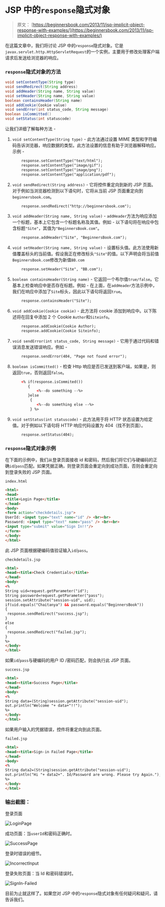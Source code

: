 # JSP 中的`response`隐式对象

> 原文： [https://beginnersbook.com/2013/11/jsp-implicit-object-response-with-examples/](https://beginnersbook.com/2013/11/jsp-implicit-object-response-with-examples/)

在这篇文章中，我们将讨论 JSP 中的`response`隐式对象。它是`javax.servlet.http.HttpServletRequest`的一个实例，主要用于修改处理客户端请求后发送给浏览器的响应。

### `response`隐式对象的方法

```java
void setContentType(String type)
void sendRedirect(String address)
void addHeader(String name, String value)
void setHeader(String name, String value)
boolean containsHeader(String name)
void addCookie(Cookie value)
void sendError(int status_code, String message)
boolean isCommitted()
void setStatus(int statuscode)
```

让我们详细了解每种方法 -

1.  `void setContentType(String type)` - 此方法通过设置 MIME 类型和字符编码告诉浏览器，响应数据的类型。此方法设置的信息有助于浏览器解释响应。示例 -

    ```html
        response.setContentType("text/html");
        response.setContentType("image/gif");
        response.setContentType("image/png");
        response.setContentType("application/pdf");
    ```

2.  `void sendRedirect(String address)` - 它将控件重定向到新的 JSP 页面。对于例如当浏览器检测到以下语句时，它将从当前 JSP 页面重定向到`beginnersbook.com`。

    ```html
        response.sendRedirect("http://beginnersbook.com");
    ```

3.  `void addHeader(String name, String value)` - `addHeader`方法为响应添加一个标题，基本上它包含一个标题名称及其值。例如 - 以下语句将在响应中包含标题`"Site"`，其值为`"BeginnersBook.com"`。

    ```html
        response.addHeader("Site", "BeginnersBook.com");
    ```

4.  `void setHeader(String name, String value)` - 设置标头值。此方法使用新值覆盖标头的当前值。假设我正在修改标头`"Site"`的值。以下声明会将当前值`BeginnersBook.com`修改为新值`BB.com`

    ```html
        response.setHeader("Site", "BB.com");
    ```

5.  `boolean containsHeader(String name)` - 它返回一个布尔值`true/false`。它基本上检查响应中是否存在标题。例如 - 在上面，在`addHeader`方法示例中，我们在响应中添加了`Site`标头，因此以下语句将返回`true`。

    ```html
        response.containsHeader("Site");
    ```

6.  `void addCookie(Cookie cookie)` - 此方法将 cookie 添加到响应中。以下陈述将在回复中添加 2 个 Cookie `Author`和`Siteinfo`。

    ```html
        response.addCookie(Cookie Author);
        response.addCookie(Cookie Siteinfo);
    ```

7.  `void sendError(int status_code, String message)` - 它用于通过代码和错误消息发送错误响应。例如 -

    ```html
        response.sendError(404, "Page not found error");
    ```

8.  `boolean isCommitted()` - 检查 Http 响应是否已发送到客户端，如果是，则返回`true`，否则返回`false`。

    ```html
        <% if(response.isCommited())
           {
               <%--do something --%>
           }else
            {
               <%--do something else --%>
            } %>
    ```

9.  `void setStatus(int statuscode)` - 此方法用于将 HTTP 状态设置为给定值。对于例如以下语句将 HTTP 响应代码设置为 404（找不到页面）。

    ```html
        response.setStatus(404);
    ```

### `response`隐式对象示例

在下面的示例中，我们从登录页面接收 id 和密码，然后我们将它们与硬编码的正确`id`/`pass`匹配。如果凭据正确，则登录页面会重定向到成功页面，否则会重定向到登录失败的 JSP 页面。

`index.html`

```html
<html>
<head>
<title>Login Page</title>
</head>
<body>
<form action="checkdetails.jsp"> 
UserId: <input type="text" name="id" /> <br><br>
Password: <input type="text" name="pass" /> <br><br>
<input type="submit" value="Sign In!!"/> 
</form>
</body>
</html>
```

此 JSP 页面根据硬编码值验证输入`id`/`pass`。

`checkdetails.jsp`

```html
<html> 
<head><title>Check Credentials</title>
</head>
<body> 
<% 
String uid=request.getParameter("id"); 
String password=request.getParameter("pass"); 
session.setAttribute("session-uid", uid);
if(uid.equals("Chaitanya") && password.equals("BeginnersBook"))
{
 response.sendRedirect("success.jsp");
}
else
{
 response.sendRedirect("failed.jsp");
}
%> 
</body> 
</html>
```

如果`id`/`pass`与硬编码的用户 ID /密码匹配，则会执行此 JSP 页面。

`success.jsp`

```html
<html> 
<head><title>Success Page</title>
</head>
<body> 
<% 
String data=(String)session.getAttribute("session-uid");
out.println("Welcome "+ data+"!!");
%> 
</body> 
</html>
```

如果用户输入的凭据错误，控件将重定向到此页面。

`failed.jsp`

```html
<html> 
<head><title>Sign-in Failed Page</title>
</head>
<body> 
<% 
String data2=(String)session.getAttribute("session-uid");
out.println("Hi "+ data2+". Id/Password are wrong. Please try Again.");
%> 
</body> 
</html>
```

### 输出截图：

登录页面

![LoginPage](img/6b90af409aff5dc567dcf8936ffb5fd8.jpg)

成功页面：当`userId`和密码正确时。

![SuccessPage](img/7854ea5260331546b631c3bd2a6c7aee.jpg)

登录时错误的细节。

![IncorrectInput](img/be67d1871d1bc4cc91567fec9c972b05.jpg)

登录失败页面：当 Id 和密码错误时。

![SignIn-Failed](img/8dd24ea6f942e814fb69af760035f8af.jpg)

目前为止就这样了。如果您对 JSP 中的`response`隐式对象有任何疑问和疑问，请告诉我们。